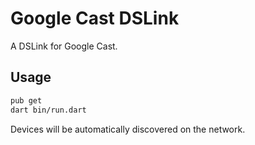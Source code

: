 # Google Cast DSLink

A DSLink for Google Cast.

## Usage

```bash
pub get
dart bin/run.dart
```

Devices will be automatically discovered on the network.
